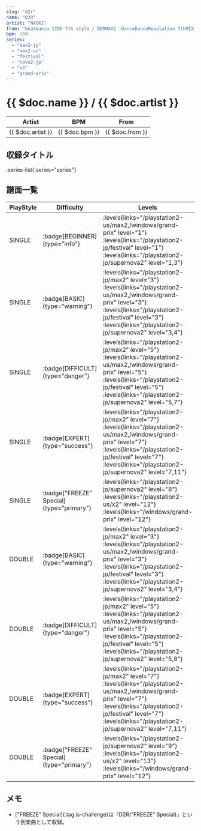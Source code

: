 ```yaml
---
slug: "d2r"
name: "D2R"
artist: "NAOKI"
from: "beatmania IIDX 7th style / DDRMAX2 -DanceDanceRevolution 7thMIX-"
bpm: 160
series:
  - "max2-jp"
  - "max2-us"
  - "festival"
  - "nova2-jp"
  - "x2"
  - "grand-prix"
---
```


# {{ $doc.name }} / {{ $doc.artist }}

|Artist|BPM|From|
|------|---|----|
|{{ $doc.artist }}|{{ $doc.bpm }}|{{ $doc.from }}|

## 収録タイトル

:series-list{:series="series"}

## 譜面一覧

|PlayStyle|Difficulty|Levels|Notes|Movie|
|---------|----------|------|-----|-----|
|SINGLE| :badge[BEGINNER]{type="info"}| :levels{links="/playstation2-us/max2,/windows/grand-prix" level="1"} :levels{links="/playstation2-jp/festival" level="1"}  :levels{links="/playstation2-jp/supernova2" level="1,3"}|124/0||
|SINGLE| :badge[BASIC]{type="warning"}|<div class="field is-grouped is-grouped-multiline"> :levels{links="/playstation2-jp/max2" level="3"} :levels{links="/playstation2-us/max2,/windows/grand-prix" level="3"} :levels{links="/playstation2-jp/festival" level="3"}  :levels{links="/playstation2-jp/supernova2" level="3,4"}</div>|147/5||
|SINGLE| :badge[DIFFICULT]{type="danger"}|<div class="field is-grouped is-grouped-multiline"> :levels{links="/playstation2-jp/max2" level="5"} :levels{links="/playstation2-us/max2,/windows/grand-prix" level="5"} :levels{links="/playstation2-jp/festival" level="5"}  :levels{links="/playstation2-jp/supernova2" level="5,7"}</div>|236/29||
|SINGLE| :badge[EXPERT]{type="success"}|<div class="field is-grouped is-grouped-multiline"> :levels{links="/playstation2-jp/max2" level="7"} :levels{links="/playstation2-us/max2,/windows/grand-prix" level="7"} :levels{links="/playstation2-jp/festival" level="7"}  :levels{links="/playstation2-jp/supernova2" level="7,11"}</div>|327/7||
|SINGLE| :badge["FREEZE" Special]{type="primary"}| :levels{links="/playstation2-jp/supernova2" level="8"} :levels{links="/playstation2-us/x2" level="12"}  :levels{links="/windows/grand-prix" level="12"}|175/67||
|DOUBLE| :badge[BASIC]{type="warning"}|<div class="field is-grouped is-grouped-multiline"> :levels{links="/playstation2-jp/max2" level="3"} :levels{links="/playstation2-us/max2,/windows/grand-prix" level="3"} :levels{links="/playstation2-jp/festival" level="3"}  :levels{links="/playstation2-jp/supernova2" level="3,4"}</div>|138/4||
|DOUBLE| :badge[DIFFICULT]{type="danger"}|<div class="field is-grouped is-grouped-multiline"> :levels{links="/playstation2-jp/max2" level="5"} :levels{links="/playstation2-us/max2,/windows/grand-prix" level="5"} :levels{links="/playstation2-jp/festival" level="5"}  :levels{links="/playstation2-jp/supernova2" level="5,8"}</div>|238/10||
|DOUBLE| :badge[EXPERT]{type="success"}|<div class="field is-grouped is-grouped-multiline"> :levels{links="/playstation2-jp/max2" level="7"} :levels{links="/playstation2-us/max2,/windows/grand-prix" level="7"} :levels{links="/playstation2-jp/festival" level="7"}  :levels{links="/playstation2-jp/supernova2" level="7,11"}</div>|332/0||
|DOUBLE| :badge["FREEZE" Special]{type="primary"}| :levels{links="/playstation2-jp/supernova2" level="9"} :levels{links="/playstation2-us/x2" level="13"}  :levels{links="/windows/grand-prix" level="12"}|158/54||

## メモ

- ["FREEZE" Special]{.tag.is-challenge}は「D2R("FREEZE" Special)」という別楽曲として収録。
